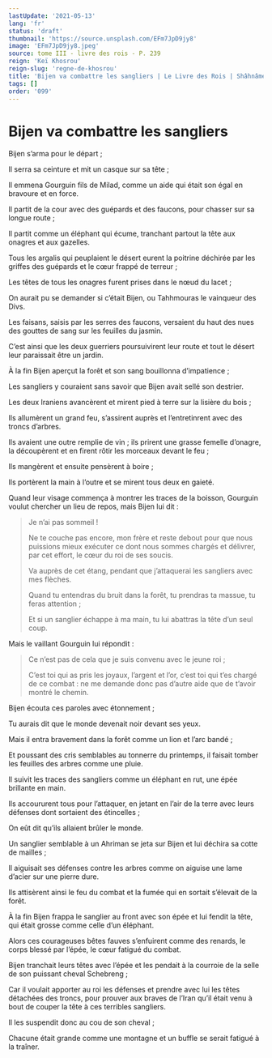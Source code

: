 ```yaml
---
lastUpdate: '2021-05-13'
lang: 'fr'
status: 'draft'
thumbnail: 'https://source.unsplash.com/EFm7JpD9jy8'
image: 'EFm7JpD9jy8.jpeg'
source: tome III - livre des rois - P. 239
reign: 'Keï Khosrou'
reign-slug: 'regne-de-khosrou'
title: 'Bijen va combattre les sangliers | Le Livre des Rois | Shâhnâmeh'
tags: []
order: '099'
---
```


# Bijen va combattre les sangliers

Bijen s’arma pour le départ ;

Il serra sa ceinture et mit un casque sur sa tête ;

Il emmena Gourguin fils de Milad, comme un aide qui était son égal en bravoure et en force.

Il partit de la cour avec des guépards et des faucons, pour chasser sur sa longue route ;

Il partit comme un éléphant qui écume, tranchant partout la tête aux onagres et aux gazelles.

Tous les argalis qui peuplaient le désert eurent la poitrine déchirée par les griffes des guépards et le cœur frappé de terreur ;

Les têtes de tous les onagres furent prises dans le nœud du lacet ;

On aurait pu se demander si c’était Bijen, ou Tahhmouras le vainqueur des Divs.

Les faisans, saisis par les serres des faucons, versaient du haut des nues des gouttes de sang sur les feuilles du jasmin.

C’est ainsi que les deux guerriers poursuivirent leur route et tout le désert leur paraissait être un jardin.

À la fin Bijen aperçut la forêt et son sang bouillonna d’impatience ;

Les sangliers y couraient sans savoir que Bijen avait sellé son destrier.

Les deux Iraniens avancèrent et mirent pied à terre sur la lisière du bois ;

Ils allumèrent un grand feu, s’assirent auprès et l’entretinrent avec des troncs d’arbres.

Ils avaient une outre remplie de vin ; ils prirent une grasse femelle d’onagre, la découpèrent et en firent rôtir les morceaux devant le feu ;

Ils mangèrent et ensuite pensèrent à boire ;

Ils portèrent la main à l’outre et se mirent tous deux en gaieté.

Quand leur visage commença à montrer les traces de la boisson, Gourguin voulut chercher un lieu de repos, mais Bijen lui dit :

> Je n’ai pas sommeil !
>
> Ne te couche pas encore, mon frère et reste debout pour que nous puissions mieux exécuter ce dont nous sommes chargés et délivrer, par cet effort, le cœur du roi de ses soucis.
>
> Va auprès de cet étang, pendant que j’attaquerai les sangliers avec mes flèches.
>
> Quand tu entendras du bruit dans la forêt, tu prendras ta massue, tu feras attention ;
>
> Et si un sanglier échappe à ma main, tu lui abattras la tête d’un seul coup.

Mais le vaillant Gourguin lui répondit :

> Ce n’est pas de cela que je suis convenu avec le jeune roi ;
>
> C’est toi qui as pris les joyaux, l’argent et l’or, c’est toi qui t’es chargé de ce combat : ne me demande donc pas d’autre aide que de t’avoir montré le chemin.

Bijen écouta ces paroles avec étonnement ;

Tu aurais dit que le monde devenait noir devant ses yeux.

Mais il entra bravement dans la forêt comme un lion et l’arc bandé ;

Et poussant des cris semblables au tonnerre du printemps, il faisait tomber les feuilles des arbres comme une pluie.

Il suivit les traces des sangliers comme un éléphant en rut, une épée brillante en main.

Ils accoururent tous pour l’attaquer, en jetant en l’air de la terre avec leurs défenses dont sortaient des étincelles ;

On eût dit qu’ils allaient brûler le monde.

Un sanglier semblable à un Ahriman se jeta sur Bijen et lui déchira sa cotte de mailles ;

Il aiguisait ses défenses contre les arbres comme on aiguise une lame d’acier sur une pierre dure.

Ils attisèrent ainsi le feu du combat et la fumée qui en sortait s’élevait de la forêt.

À la fin Bijen frappa le sanglier au front avec son épée et lui fendit la tête, qui était grosse comme celle d’un éléphant.

Alors ces courageuses bêtes fauves s’enfuirent comme des renards, le corps blessé par l’épée, le cœur fatigué du combat.

Bijen tranchait leurs têtes avec l’épée et les pendait à la courroie de la selle de son puissant cheval Schebreng ;

Car il voulait apporter au roi les défenses et prendre avec lui les têtes détachées des troncs, pour prouver aux braves de l’Iran qu’il était venu à bout de couper la tête à ces terribles sangliers.

Il les suspendit donc au cou de son cheval ;

Chacune était grande comme une montagne et un buffle se serait fatigué à la traîner.
